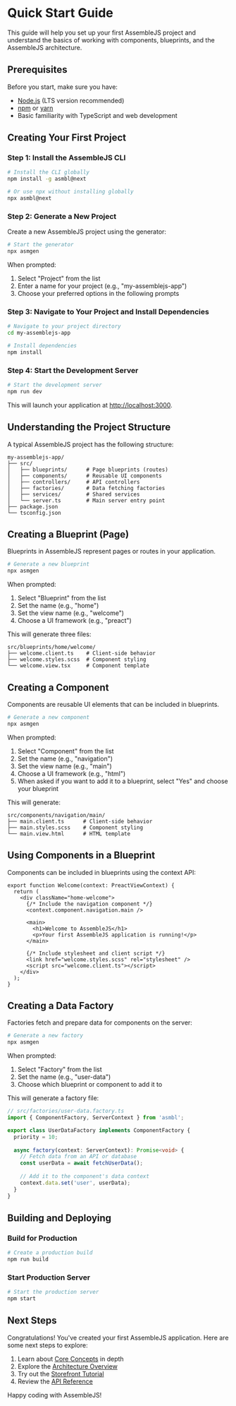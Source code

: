 # Quick Start Guide

This guide will help you set up your first AssembleJS project and understand the basics of working with components, blueprints, and the AssembleJS architecture.

## Prerequisites

Before you start, make sure you have:

- [Node.js](https://nodejs.org/) (LTS version recommended)
- [npm](https://www.npmjs.com/) or [yarn](https://yarnpkg.com/)
- Basic familiarity with TypeScript and web development

## Creating Your First Project

### Step 1: Install the AssembleJS CLI

```bash
# Install the CLI globally
npm install -g asmbl@next

# Or use npx without installing globally
npx asmbl@next
```

### Step 2: Generate a New Project

Create a new AssembleJS project using the generator:

```bash
# Start the generator
npx asmgen
```

When prompted:
1. Select "Project" from the list
2. Enter a name for your project (e.g., "my-assemblejs-app")
3. Choose your preferred options in the following prompts

### Step 3: Navigate to Your Project and Install Dependencies

```bash
# Navigate to your project directory
cd my-assemblejs-app

# Install dependencies
npm install
```

### Step 4: Start the Development Server

```bash
# Start the development server
npm run dev
```

This will launch your application at [http://localhost:3000](http://localhost:3000).

## Understanding the Project Structure

A typical AssembleJS project has the following structure:

```
my-assemblejs-app/
├── src/
│   ├── blueprints/      # Page blueprints (routes)
│   ├── components/      # Reusable UI components
│   ├── controllers/     # API controllers
│   ├── factories/       # Data fetching factories
│   ├── services/        # Shared services
│   └── server.ts        # Main server entry point
├── package.json
└── tsconfig.json
```

## Creating a Blueprint (Page)

Blueprints in AssembleJS represent pages or routes in your application.

```bash
# Generate a new blueprint
npx asmgen
```

When prompted:
1. Select "Blueprint" from the list
2. Set the name (e.g., "home")
3. Set the view name (e.g., "welcome")
4. Choose a UI framework (e.g., "preact")

This will generate three files:

```
src/blueprints/home/welcome/
├── welcome.client.ts    # Client-side behavior
├── welcome.styles.scss  # Component styling
└── welcome.view.tsx     # Component template
```

## Creating a Component

Components are reusable UI elements that can be included in blueprints.

```bash
# Generate a new component
npx asmgen
```

When prompted:
1. Select "Component" from the list
2. Set the name (e.g., "navigation")
3. Set the view name (e.g., "main")
4. Choose a UI framework (e.g., "html")
5. When asked if you want to add it to a blueprint, select "Yes" and choose your blueprint

This will generate:

```
src/components/navigation/main/
├── main.client.ts      # Client-side behavior
├── main.styles.scss    # Component styling
└── main.view.html      # HTML template
```

## Using Components in a Blueprint

Components can be included in blueprints using the context API:

```tsx
export function Welcome(context: PreactViewContext) {
  return (
    <div className="home-welcome">
      {/* Include the navigation component */}
      <context.component.navigation.main />
      
      <main>
        <h1>Welcome to AssembleJS</h1>
        <p>Your first AssembleJS application is running!</p>
      </main>
      
      {/* Include stylesheet and client script */}
      <link href="welcome.styles.scss" rel="stylesheet" />
      <script src="welcome.client.ts"></script>
    </div>
  );
}
```

## Creating a Data Factory

Factories fetch and prepare data for components on the server:

```bash
# Generate a new factory
npx asmgen
```

When prompted:
1. Select "Factory" from the list
2. Set the name (e.g., "user-data")
3. Choose which blueprint or component to add it to

This will generate a factory file:

```typescript
// src/factories/user-data.factory.ts
import { ComponentFactory, ServerContext } from 'asmbl';

export class UserDataFactory implements ComponentFactory {
  priority = 10;
  
  async factory(context: ServerContext): Promise<void> {
    // Fetch data from an API or database
    const userData = await fetchUserData();
    
    // Add it to the component's data context
    context.data.set('user', userData);
  }
}
```

## Building and Deploying

### Build for Production

```bash
# Create a production build
npm run build
```

### Start Production Server

```bash
# Start the production server
npm start
```

## Next Steps

Congratulations! You've created your first AssembleJS application. Here are some next steps to explore:

1. Learn about [Core Concepts](core-concepts/blueprints.md) in depth
2. Explore the [Architecture Overview](architecture-overview.md)
3. Try out the [Storefront Tutorial](tutorials/storefront.md)
4. Review the [API Reference](api/global.md)

Happy coding with AssembleJS!